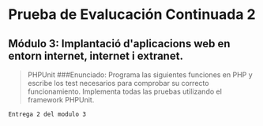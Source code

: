 # Prueba de Evalucación Continuada 2
## **Módulo 3:** Implantació d'aplicacions web en  entorn internet, internet i extranet.



>PHPUnit
>###Enunciado:
>Programa  las siguientes funciones en PHP y escribe los test necesarios para comprobar su correcto funcionamiento. Implementa todas las pruebas utilizando el framework PHPUnit.



`Entrega 2 del modulo 3`
